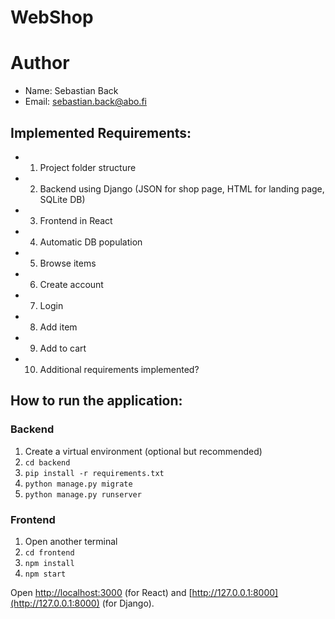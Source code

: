 # WebShop

# Author
- Name: Sebastian Back
- Email: sebastian.back@abo.fi

## Implemented Requirements:

- 1. Project folder structure
- 2. Backend using Django (JSON for shop page, HTML for landing page, SQLite DB)
- 3. Frontend in React
- 4. Automatic DB population
- 5. Browse items
- 6. Create account
- 7. Login
- 8. Add item
- 9. Add to cart
- 10. Additional requirements implemented?

## How to run the application:

### Backend
1. Create a virtual environment (optional but recommended)
2. `cd backend`
3. `pip install -r requirements.txt`
4. `python manage.py migrate`
5. `python manage.py runserver`

### Frontend
1. Open another terminal
2. `cd frontend`
3. `npm install`
4. `npm start`

Open [http://localhost:3000](http://localhost:3000) (for React) and [http://127.0.0.1:8000](http://127.0.0.1:8000) (for Django).

